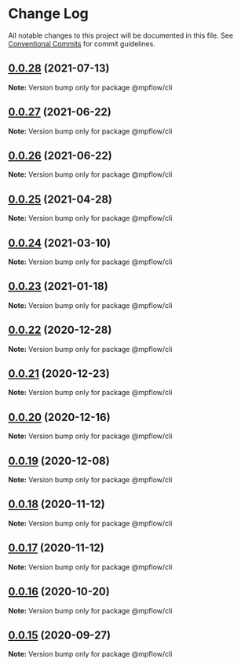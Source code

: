 # Change Log

All notable changes to this project will be documented in this file.
See [Conventional Commits](https://conventionalcommits.org) for commit guidelines.

## [0.0.28](https://github.com/wechat-miniprogram/mpflow/compare/@mpflow/cli@0.0.27...@mpflow/cli@0.0.28) (2021-07-13)

**Note:** Version bump only for package @mpflow/cli

## [0.0.27](https://github.com/wechat-miniprogram/mpflow/compare/@mpflow/cli@0.0.26...@mpflow/cli@0.0.27) (2021-06-22)

**Note:** Version bump only for package @mpflow/cli

## [0.0.26](https://github.com/wechat-miniprogram/mpflow/compare/@mpflow/cli@0.0.25...@mpflow/cli@0.0.26) (2021-06-22)

**Note:** Version bump only for package @mpflow/cli

## [0.0.25](https://github.com/wechat-miniprogram/mpflow/compare/@mpflow/cli@0.0.24...@mpflow/cli@0.0.25) (2021-04-28)

**Note:** Version bump only for package @mpflow/cli

## [0.0.24](https://github.com/wechat-miniprogram/mpflow/compare/@mpflow/cli@0.0.23...@mpflow/cli@0.0.24) (2021-03-10)

**Note:** Version bump only for package @mpflow/cli

## [0.0.23](https://github.com/wechat-miniprogram/mpflow/compare/@mpflow/cli@0.0.22...@mpflow/cli@0.0.23) (2021-01-18)

**Note:** Version bump only for package @mpflow/cli

## [0.0.22](https://github.com/wechat-miniprogram/mpflow/compare/@mpflow/cli@0.0.21...@mpflow/cli@0.0.22) (2020-12-28)

**Note:** Version bump only for package @mpflow/cli

## [0.0.21](https://github.com/wechat-miniprogram/mpflow/compare/@mpflow/cli@0.0.20...@mpflow/cli@0.0.21) (2020-12-23)

**Note:** Version bump only for package @mpflow/cli

## [0.0.20](https://github.com/wechat-miniprogram/mpflow/compare/@mpflow/cli@0.0.19...@mpflow/cli@0.0.20) (2020-12-16)

**Note:** Version bump only for package @mpflow/cli

## [0.0.19](https://github.com/wechat-miniprogram/mpflow/compare/@mpflow/cli@0.0.18...@mpflow/cli@0.0.19) (2020-12-08)

**Note:** Version bump only for package @mpflow/cli

## [0.0.18](https://github.com/wechat-miniprogram/mpflow/compare/@mpflow/cli@0.0.16...@mpflow/cli@0.0.18) (2020-11-12)

**Note:** Version bump only for package @mpflow/cli

## [0.0.17](https://github.com/wechat-miniprogram/mpflow/compare/@mpflow/cli@0.0.16...@mpflow/cli@0.0.17) (2020-11-12)

**Note:** Version bump only for package @mpflow/cli

## [0.0.16](https://github.com/wechat-miniprogram/mpflow/compare/@mpflow/cli@0.0.15...@mpflow/cli@0.0.16) (2020-10-20)

**Note:** Version bump only for package @mpflow/cli

## [0.0.15](https://github.com/wechat-miniprogram/mpflow/compare/@mpflow/cli@0.0.14...@mpflow/cli@0.0.15) (2020-09-27)

**Note:** Version bump only for package @mpflow/cli
